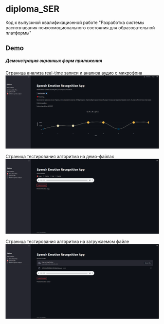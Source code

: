 # diploma_SER
Код к выпускной квалификационной работе "Разработка системы распознавания психоэмоционального состояния для образовательной платформы"


## Demo
##### Демонстрация экранных форм приложения

Страница анализа real-time записи и анализа аудио с микрофона
![real-time_demo](./ui_screenshots/real-time_screen_demo.png)


Страница тестирования алгоритма на демо-файлах
![demo_demo](./ui_screenshots/demo_samples_demo.png)


Страница тестирования алгоритма на загружаемом файле
![upload_demo](./ui_screenshots/upload_audio_demo.png)
